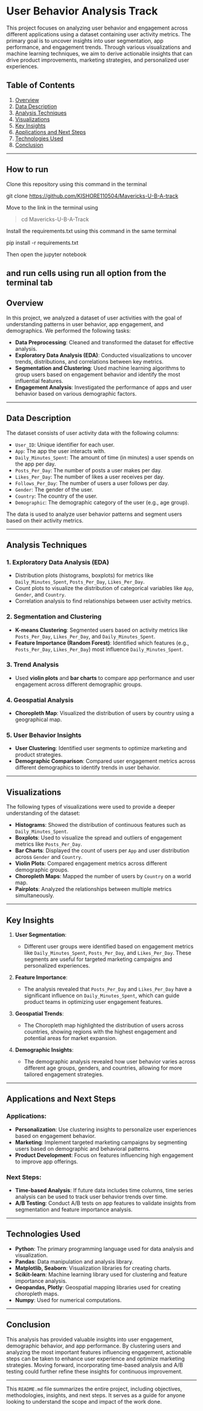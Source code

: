 # User Behavior Analysis Track

This project focuses on analyzing user behavior and engagement across different applications using a dataset containing user activity metrics. The primary goal is to uncover insights into user segmentation, app performance, and engagement trends. Through various visualizations and machine learning techniques, we aim to derive actionable insights that can drive product improvements, marketing strategies, and personalized user experiences.

## Table of Contents

1. [Overview](#overview)
2. [Data Description](#data-description)
3. [Analysis Techniques](#analysis-techniques)
4. [Visualizations](#visualizations)
5. [Key Insights](#key-insights)
6. [Applications and Next Steps](#applications-and-next-steps)
7. [Technologies Used](#technologies-used)
8. [Conclusion](#conclusion)

---
## How to run 

Clone this repository using this command in the terminal

git clone https://github.com/KISHORE110504/Mavericks-U-B-A-track

Move to the link in the terminal using

> cd Mavericks-U-B-A-Track

Install the requirements.txt using this command in the same terminal

pip install -r requirements.txt

Then open the jupyter notebook

and run cells using run all option from the terminal tab
---

## Overview

In this project, we analyzed a dataset of user activities with the goal of understanding patterns in user behavior, app engagement, and demographics. We performed the following tasks:

- **Data Preprocessing**: Cleaned and transformed the dataset for effective analysis.
- **Exploratory Data Analysis (EDA)**: Conducted visualizations to uncover trends, distributions, and correlations between key metrics.
- **Segmentation and Clustering**: Used machine learning algorithms to group users based on engagement behavior and identify the most influential features.
- **Engagement Analysis**: Investigated the performance of apps and user behavior based on various demographic factors.

---

## Data Description

The dataset consists of user activity data with the following columns:

- `User_ID`: Unique identifier for each user.
- `App`: The app the user interacts with.
- `Daily_Minutes_Spent`: The amount of time (in minutes) a user spends on the app per day.
- `Posts_Per_Day`: The number of posts a user makes per day.
- `Likes_Per_Day`: The number of likes a user receives per day.
- `Follows_Per_Day`: The number of users a user follows per day.
- `Gender`: The gender of the user.
- `Country`: The country of the user.
- `Demographic`: The demographic category of the user (e.g., age group).

The data is used to analyze user behavior patterns and segment users based on their activity metrics.

---

## Analysis Techniques

### 1. **Exploratory Data Analysis (EDA)**
   - Distribution plots (histograms, boxplots) for metrics like `Daily_Minutes_Spent`, `Posts_Per_Day`, `Likes_Per_Day`.
   - Count plots to visualize the distribution of categorical variables like `App`, `Gender`, and `Country`.
   - Correlation analysis to find relationships between user activity metrics.

### 2. **Segmentation and Clustering**
   - **K-means Clustering**: Segmented users based on activity metrics like `Posts_Per_Day`, `Likes_Per_Day`, and `Daily_Minutes_Spent`.
   - **Feature Importance (Random Forest)**: Identified which features (e.g., `Posts_Per_Day`, `Likes_Per_Day`) most influence `Daily_Minutes_Spent`.

### 3. **Trend Analysis**
   - Used **violin plots** and **bar charts** to compare app performance and user engagement across different demographic groups.

### 4. **Geospatial Analysis**
   - **Choropleth Map**: Visualized the distribution of users by country using a geographical map.

### 5. **User Behavior Insights**
   - **User Clustering**: Identified user segments to optimize marketing and product strategies.
   - **Demographic Comparison**: Compared user engagement metrics across different demographics to identify trends in user behavior.

---

## Visualizations

The following types of visualizations were used to provide a deeper understanding of the dataset:

- **Histograms**: Showed the distribution of continuous features such as `Daily_Minutes_Spent`.
- **Boxplots**: Used to visualize the spread and outliers of engagement metrics like `Posts_Per_Day`.
- **Bar Charts**: Displayed the count of users per `App` and user distribution across `Gender` and `Country`.
- **Violin Plots**: Compared engagement metrics across different demographic groups.
- **Choropleth Maps**: Mapped the number of users by `Country` on a world map.
- **Pairplots**: Analyzed the relationships between multiple metrics simultaneously.

---

## Key Insights

1. **User Segmentation**: 
   - Different user groups were identified based on engagement metrics like `Daily_Minutes_Spent`, `Posts_Per_Day`, and `Likes_Per_Day`. These segments are useful for targeted marketing campaigns and personalized experiences.

2. **Feature Importance**:
   - The analysis revealed that `Posts_Per_Day` and `Likes_Per_Day` have a significant influence on `Daily_Minutes_Spent`, which can guide product teams in optimizing user engagement features.

3. **Geospatial Trends**:
   - The Choropleth map highlighted the distribution of users across countries, showing regions with the highest engagement and potential areas for market expansion.

4. **Demographic Insights**:
   - The demographic analysis revealed how user behavior varies across different age groups, genders, and countries, allowing for more tailored engagement strategies.

---

## Applications and Next Steps

### Applications:
- **Personalization**: Use clustering insights to personalize user experiences based on engagement behavior.
- **Marketing**: Implement targeted marketing campaigns by segmenting users based on demographic and behavioral patterns.
- **Product Development**: Focus on features influencing high engagement to improve app offerings.

### Next Steps:
- **Time-based Analysis**: If future data includes time columns, time series analysis can be used to track user behavior trends over time.
- **A/B Testing**: Conduct A/B tests on app features to validate insights from segmentation and feature importance analysis.

---

## Technologies Used

- **Python**: The primary programming language used for data analysis and visualization.
- **Pandas**: Data manipulation and analysis library.
- **Matplotlib, Seaborn**: Visualization libraries for creating charts.
- **Scikit-learn**: Machine learning library used for clustering and feature importance analysis.
- **Geopandas, Plotly**: Geospatial mapping libraries used for creating choropleth maps.
- **Numpy**: Used for numerical computations.

---

## Conclusion

This analysis has provided valuable insights into user engagement, demographic behavior, and app performance. By clustering users and analyzing the most important features influencing engagement, actionable steps can be taken to enhance user experience and optimize marketing strategies. Moving forward, incorporating time-based analysis and A/B testing could further refine these insights for continuous improvement.

---

This `README.md` file summarizes the entire project, including objectives, methodologies, insights, and next steps. It serves as a guide for anyone looking to understand the scope and impact of the work done.

